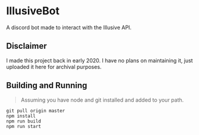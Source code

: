 # IllusiveBot

A discord bot made to interact with the Illusive API.

## Disclaimer

I made this project back in early 2020. I have no plans on maintaining it, just uploaded it here for archival purposes.

## Building and Running

> Assuming you have node and git installed and added to your path.

`git pull origin master`  
`npm install`  
`npm run build`  
`npm run start`
